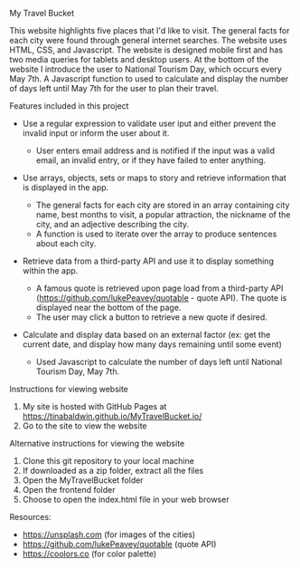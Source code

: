 My Travel Bucket

This website highlights five places that I'd like to visit. The general facts for each city were found through general internet searches. The website uses HTML, CSS, and Javascript. The website is designed mobile first and has two media queries for tablets and desktop users. At the bottom of the website I introduce the user to National Tourism Day, which occurs every May 7th. A Javascript function to used to calculate and display the number of  days left until May 7th for the user to plan their travel.  


Features included in this project

- Use a regular expression to validate user iput and either prevent the invalid input or inform the user about it.
    - User enters email address and is notified if the input was a valid email, an invalid entry, or if they have failed to enter anything. 

- Use arrays, objects, sets or maps to story and retrieve information that is displayed in the app. 
    -  The general facts for each city are stored in an array containing city name, best months to visit, a popular attraction, the nickname of the city, and an adjective describing the city. 
    - A function is used to iterate over the array to produce sentences about each city. 

- Retrieve data from a third-party API and use it to display something within the app.
    - A famous quote is retrieved upon page load from a third-party API (https://github.com/lukePeavey/quotable - quote API). The quote is displayed near the bottom of the page. 
    - The user may click a button to retrieve a new quote if desired.

- Calculate and display data based on an external factor (ex: get the current date, and display how many days remaining until some event)
    - Used Javascript to calculate the number of days left until National Tourism Day, May 7th. 


Instructions for viewing website
1. My site is hosted with GitHub Pages at https://tinabaldwin.github.io/MyTravelBucket.io/
2. Go to the site to view the website

Alternative instructions for viewing the website
1. Clone this git repository to your local machine 
2. If downloaded as a zip folder, extract all the files
3. Open the MyTravelBucket folder
4. Open the frontend folder
5. Choose to open the index.html file in your web browser


Resources:
- https://unsplash.com (for images of the cities)
- https://github.com/lukePeavey/quotable (quote API)
- https://coolors.co (for color palette)

